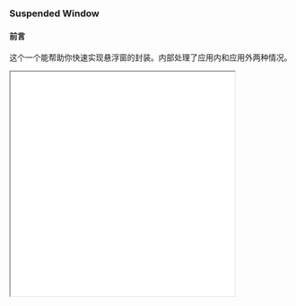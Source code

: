 ### Suspended Window

#### 前言

这个一个能帮助你快速实现悬浮窗的封装。内部处理了应用内和应用外两种情况。

<iframe height=400 width=400 src="assets/record.mp4"/>

#### 使用



#### 最后

